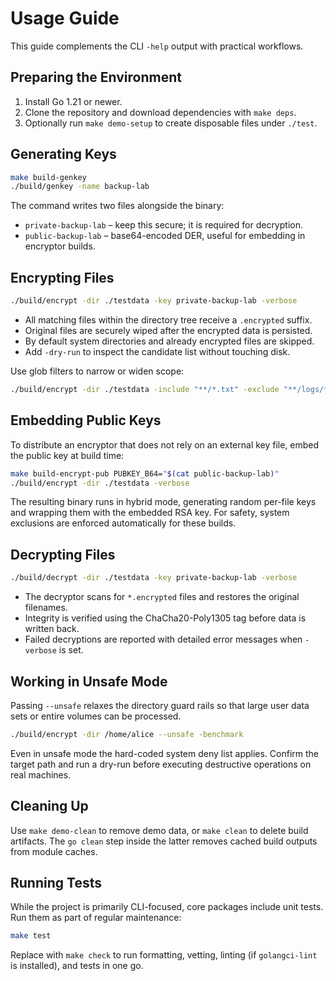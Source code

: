 # Usage Guide

This guide complements the CLI `-help` output with practical workflows.

## Preparing the Environment

1. Install Go 1.21 or newer.
2. Clone the repository and download dependencies with `make deps`.
3. Optionally run `make demo-setup` to create disposable files under `./test`.

## Generating Keys

```bash
make build-genkey
./build/genkey -name backup-lab
```

The command writes two files alongside the binary:

- `private-backup-lab` – keep this secure; it is required for decryption.
- `public-backup-lab` – base64-encoded DER, useful for embedding in encryptor builds.

## Encrypting Files

```bash
./build/encrypt -dir ./testdata -key private-backup-lab -verbose
```

- All matching files within the directory tree receive a `.encrypted` suffix.
- Original files are securely wiped after the encrypted data is persisted.
- By default system directories and already encrypted files are skipped.
- Add `-dry-run` to inspect the candidate list without touching disk.

Use glob filters to narrow or widen scope:

```bash
./build/encrypt -dir ./testdata -include "**/*.txt" -exclude "**/logs/**" -dry-run
```

## Embedding Public Keys

To distribute an encryptor that does not rely on an external key file, embed the public key at build time:

```bash
make build-encrypt-pub PUBKEY_B64="$(cat public-backup-lab)"
./build/encrypt -dir ./testdata -verbose
```

The resulting binary runs in hybrid mode, generating random per-file keys and wrapping them with the embedded RSA key. For safety, system exclusions are enforced automatically for these builds.

## Decrypting Files

```bash
./build/decrypt -dir ./testdata -key private-backup-lab -verbose
```

- The decryptor scans for `*.encrypted` files and restores the original filenames.
- Integrity is verified using the ChaCha20-Poly1305 tag before data is written back.
- Failed decryptions are reported with detailed error messages when `-verbose` is set.

## Working in Unsafe Mode

Passing `--unsafe` relaxes the directory guard rails so that large user data sets or entire volumes can be processed.

```bash
./build/encrypt -dir /home/alice --unsafe -benchmark
```

Even in unsafe mode the hard-coded system deny list applies. Confirm the target path and run a dry-run before executing destructive operations on real machines.

## Cleaning Up

Use `make demo-clean` to remove demo data, or `make clean` to delete build artifacts. The `go clean` step inside the latter removes cached build outputs from module caches.

## Running Tests

While the project is primarily CLI-focused, core packages include unit tests. Run them as part of regular maintenance:

```bash
make test
```

Replace with `make check` to run formatting, vetting, linting (if `golangci-lint` is installed), and tests in one go.
